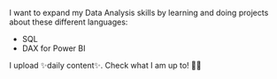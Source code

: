 I want to expand my Data Analysis skills by learning and doing projects about these different languages:

- SQL
- DAX for Power BI

I upload ✨daily content✨. Check what I am up to! 👩‍💻

